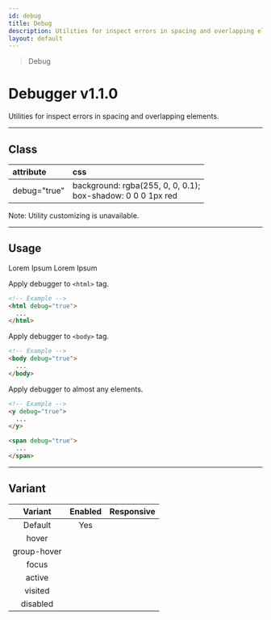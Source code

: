 ```yaml
---
id: debug
title: Debug
description: Utilities for inspect errors in spacing and overlapping elements.
layout: default
---
```


> Debug

# Debugger <span class="ml-1 px-2 py-1 text-sm text-gray-600 bg-gray-300">v1.1.0</span>

Utilities for inspect errors in spacing and overlapping elements.

---

## Class

| <span class="px-3 py-1 text-white bg-charcoal-100 rounded-full">attribute</span> | <span class="px-3 py-1 text-white bg-charcoal-100 rounded-full">css</span> |
|:--|:--|
| debug="true" | background: rgba(255, 0, 0, 0.1); <br> box-shadow: 0 0 0 1px red |

<y class="m-4 p-3 border-l-8 border-gray-600 text-sm text-gray-600 bg-gray-200">
  <span class="pr-1 font-semibold">
    Note:
  </span>
  Utility customizing is unavailable.
</y>

---

## Usage

<y class="px-4 my-2 mx-auto w-64"
   debug="true">
  <y class="px-4 h-32 bg-white rounded-lg">
    <y class="flex justify-between items-center transistion duration-300 ease-in-out transform hover:-rotate-45 hover:-translate-x-6 cursor-pointer">
      <y class="w-20">
        <y class="w-20 h-20 rounded-full"></y>
      </y>
      <y class="px-2 flex flex-wrap text-red-800">
        <y class="text-lg truncate">
          Lorem Ipsum
        </y>
        <y class="text-sm truncate">
          Lorem Ipsum
        </y>
      </y>
    </y>
  </y>
</y>

Apply debugger to `<html>` tag.

```html
<!-- Example -->
<html debug="true">
  ...
</html>
```

Apply debugger to `<body>` tag.

```html
<!-- Example -->
<body debug="true">
  ...
</body>
```

Apply debugger to almost any elements.

```html
<!-- Example -->
<y debug="true">
  ...
</y>

<span debug="true">
  ...
</span>
```

---

## Variant

| <span class="font-semibold underline">Variant</span> | <span class="font-semibold underline">Enabled</span> | <span class="font-semibold underline">Responsive</span> |
|:-:|:-:|:-:|
| Default | Yes | |
| hover| | |
| group-hover | | |
| focus | | |
| active | | |
| visited | | |
| disabled | | |